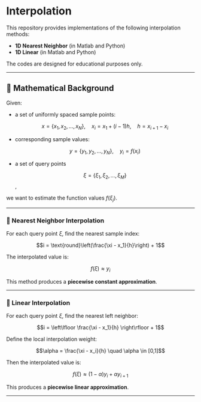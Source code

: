 # Interpolation

This repository provides implementations of the following interpolation methods:

- **1D Nearest Neighbor** (in Matlab and Python)
- **1D Linear** (in Matlab and Python)

The codes are designed for educational purposes only. 

---

## 📐 Mathematical Background

Given:
- a set of uniformly spaced sample points:
  
  $$x = \{x_1, x_2, \dots, x_N\}, \quad x_i = x_1 + (i-1)h, \quad h = x_{i+1} - x_i$$
  
- corresponding sample values:
  
  $$y = \{y_1, y_2, \dots, y_N\}, \quad y_i = f(x_i)$$

- a set of query points

  $$\xi = \{\xi_1, \xi_2, \dots, \xi_M\}$$,

we want to estimate the function values $f(\xi_j)$.

---

### 🔹 Nearest Neighbor Interpolation

For each query point $\xi$, find the nearest sample index:

$$i = \text{round}\left(\frac{\xi - x_1}{h}\right) + 1$$

The interpolated value is:

$$f(\xi) \approx y_i$$

This method produces a **piecewise constant approximation**.

---

### 🔹 Linear Interpolation

For each query point $\xi$, find the nearest left neighbor:

$$i = \left\lfloor \frac{\xi - x_1}{h} \right\rfloor + 1$$

Define the local interpolation weight:

$$\alpha = \frac{\xi - x_i}{h} \quad \alpha \in [0,1]$$

Then the interpolated value is:

$$f(\xi) \approx (1 - \alpha)y_i + \alpha y_{i+1}$$

This produces a **piecewise linear approximation**.

---

